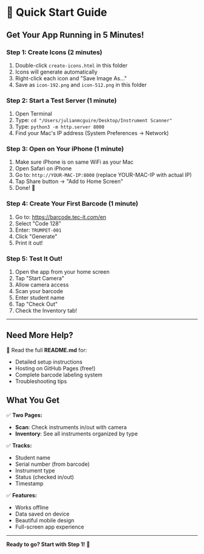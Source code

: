 # 🚀 Quick Start Guide

## Get Your App Running in 5 Minutes!

### Step 1: Create Icons (2 minutes)
1. Double-click `create-icons.html` in this folder
2. Icons will generate automatically
3. Right-click each icon and "Save Image As..."
4. Save as `icon-192.png` and `icon-512.png` in this folder

### Step 2: Start a Test Server (1 minute)
1. Open Terminal
2. Type: `cd "/Users/julianmcguire/Desktop/Instrument Scanner"`
3. Type: `python3 -m http.server 8000`
4. Find your Mac's IP address (System Preferences → Network)

### Step 3: Open on Your iPhone (1 minute)
1. Make sure iPhone is on same WiFi as your Mac
2. Open Safari on iPhone
3. Go to: `http://YOUR-MAC-IP:8000` (replace YOUR-MAC-IP with actual IP)
4. Tap Share button → "Add to Home Screen"
5. Done! 🎉

### Step 4: Create Your First Barcode (1 minute)
1. Go to: https://barcode.tec-it.com/en
2. Select "Code 128"
3. Enter: `TRUMPET-001`
4. Click "Generate"
5. Print it out!

### Step 5: Test It Out!
1. Open the app from your home screen
2. Tap "Start Camera"
3. Allow camera access
4. Scan your barcode
5. Enter student name
6. Tap "Check Out"
7. Check the Inventory tab!

---

## Need More Help?

📖 Read the full **README.md** for:
- Detailed setup instructions
- Hosting on GitHub Pages (free!)
- Complete barcode labeling system
- Troubleshooting tips

## What You Get

✅ **Two Pages:**
- **Scan**: Check instruments in/out with camera
- **Inventory**: See all instruments organized by type

✅ **Tracks:**
- Student name
- Serial number (from barcode)
- Instrument type
- Status (checked in/out)
- Timestamp

✅ **Features:**
- Works offline
- Data saved on device
- Beautiful mobile design
- Full-screen app experience

---

**Ready to go? Start with Step 1!** 🎺

